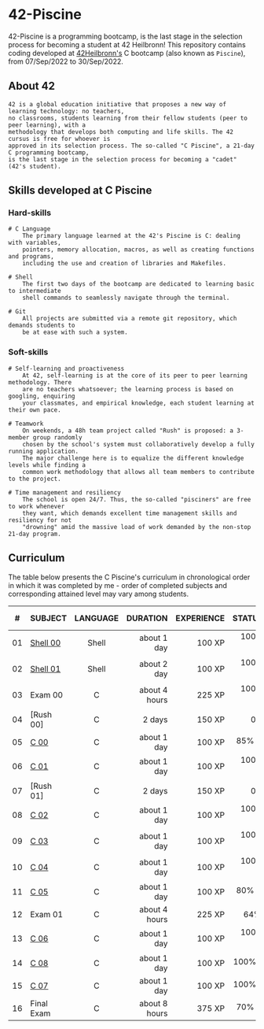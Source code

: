 # 42-Piscine
42-Piscine is a programming bootcamp, is the last stage in the selection process for becoming a student at 42 Heilbronn!
This repository contains coding developed at [42Heilbronn's](https://www.42heilbronn.de/) C bootcamp (also known as `Piscine`), from 07/Sep/2022 to 30/Sep/2022.

## About 42

	42 is a global education initiative that proposes a new way of learning technology: no teachers,
	no classrooms, students learning from their fellow students (peer to peer learning), with a
	methodology that develops both computing and life skills. The 42 cursus is free for whoever is
	approved in its selection process. The so-called "C Piscine", a 21-day C programming bootcamp,
	is the last stage in the selection process for becoming a "cadet" (42's student).

## Skills developed at C Piscine

### Hard-skills
	# C Language
		The primary language learned at the 42's Piscine is C: dealing with variables,
		pointers, memory allocation, macros, as well as creating functions and programs,
		including the use and creation of libraries and Makefiles.

	# Shell
		The first two days of the bootcamp are dedicated to learning basic to intermediate
		shell commands to seamlessly navigate through the terminal.

	# Git
		All projects are submitted via a remote git repository, which demands students to
		be at ease with such a system.

### Soft-skills
	# Self-learning and proactiveness
		At 42, self-learning is at the core of its peer to peer learning methodology. There
		are no teachers whatsoever; the learning process is based on googling, enquiring
		your classmates, and empirical knowledge, each student learning at their own pace.

	# Teamwork
		On weekends, a 48h team project called "Rush" is proposed: a 3-member group randomly
		chosen by the school's system must collaboratively develop a fully running application.
		The major challenge here is to equalize the different knowledge levels while finding a
		common work methodology that allows all team members to contribute to the project.

	# Time management and resiliency
		The school is open 24/7. Thus, the so-called "pisciners" are free to work whenever
		they want, which demands excellent time management skills and resiliency for not
		"drowning" amid the massive load of work demanded by the non-stop 21-day program.

## Curriculum

The table below presents the C Piscine's curriculum in chronological order in which it was completed by me - order of completed subjects and corresponding attained level may vary among students.

|#	|SUBJECT							|LANGUAGE	|DURATION		|EXPERIENCE	|STATUS						|ATTAINED LEVEL	|
|:-:|:--								|:-:		|--:			|--:		|--:						|:--			|
|01	|[Shell 00](./Shell00)	|Shell		|about 1 day	|100 XP		|100% :heavy_check_mark:	|level 0 - 97%	|
|02	|[Shell 01](./Shell01)	|Shell		|about 2 day	|100 XP		|100% :heavy_check_mark:	|level 0.97 - 1.40%	|
|03	|Exam 00							|C			|about 4 hours	|225 XP		|100% :heavy_check_mark:		|level 2 - 100%	|
|04	|[Rush 00]		|C			|2 days			|150 XP		|0%						|-				|		|C			|2 days			|150 XP		|100% :heavy_check_mark:|level 3 - 0%	|
|05	|[C 00](./C00)			|C			|about 1 day	|100 XP		|85% :heavy_check_mark:	|level 4 - 40%	|
|06	|[C 01](./C01)			|C			|about 1 day	|100 XP		|100% :heavy_check_mark:	|level 4 - 58%	|
|07	|[Rush 01]		|C			|2 days			|150 XP		|0%						|-				|
|08	|[C 02](./C02)			|C			|about 1 day	|100 XP		|100% :heavy_check_mark:		|level 5 - 02%	|
|09	|[C 03](./C03)			|C			|about 1 day	|100 XP		|100% :heavy_check_mark:	|level 5 - 35%	|
|10	|[C 04](./C04)			|C			|about 1 day	|100 XP		|100% :heavy_check_mark:	|level 5 - 83%	|
|11	|[C 05](./C05)			|C			|about 1 day	|100 XP		|80% :heavy_check_mark:	|level 6 - 26%	|
|12	|Exam 01							|C			|about 4 hours	|225 XP		|64%:		|level 6 - 64%	|
|13	|[C 06](./C06)			|C			|about 1 day	|100 XP		|100% :heavy_check_mark:		|level 6 - 85%	|
|14	|[C 08](./C08)			|C			|about 1 day	|100 XP		|100%:heavy_check_mark:	|level 7 - 24%	|
|15	|[C 07](./C07)			|C			|about 1 day	|100 XP		|100%:heavy_check_mark:	|level 7 - 66%	|-				|
|16	|Final Exam							|C			|about 8 hours	|375 XP		|70% :heavy_check_mark:		|level 8 - 78%	|
